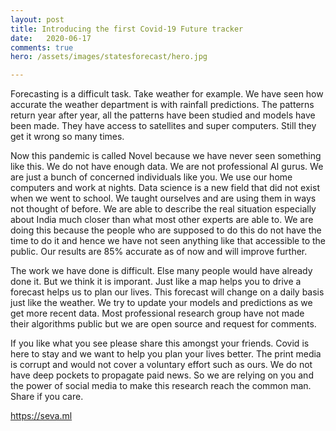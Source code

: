 ```yaml
---
layout: post
title: Introducing the first Covid-19 Future tracker
date:   2020-06-17
comments: true
hero: /assets/images/statesforecast/hero.jpg

---
```


Forecasting is a difficult task. Take weather for example. We have seen how accurate the weather department is with rainfall predictions. The patterns return year after year, all the patterns have been studied and models have been made. They have access to satellites and super computers. Still they get it wrong so many times.

Now this pandemic is called Novel because we have never seen something like this. We do not have enough data. We are not professional AI gurus. We are just a bunch of concerned individuals like you. We use our home computers and work at nights. Data science is a new field that did not exist when we went to school. We taught ourselves and are using them in ways not thought of before. We are able to describe the real situation especially about India much closer than what most other experts are able to. We are doing this because the people who are supposed to do this do not have the time to do it and hence we have not seen anything like that accessible to the public. Our results are 85% accurate as of now and will improve further. 

The work we have done is difficult. Else many people would have already done it. But we think it is imporant. Just like a map helps you to drive a forecast helps us to plan our lives. This forecast will change on a daily basis just like the weather. We try to update your models and predictions as we get more recent data. Most professional research group have not made their algorithms public but we are open source and request for comments.

If you like what you see please share this amongst your friends. Covid is here to stay and we want to help you plan your lives better. The print media is corrupt and would not cover a voluntary effort such as ours. We do not have deep pockets to propagate paid news. So we are relying on you and the power of social media to make this research reach the common man. Share if you care.

https://seva.ml


